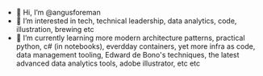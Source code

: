 - 👋 Hi, I’m @angusforeman
- 👀 I’m interested in tech, technical leadership, data analytics, code, illustration, brewing etc 
- 🌱 I’m currently learning more modern architecture patterns, practical python, c# (in notebooks), everdday containers, yet more infra as code, data management tooling, Edward de Bono's techniques, the latest advanced data analytics tools, adobe illustrator, etc etc


<!---
angusforeman/angusforeman is a ✨ special ✨ repository because its `README.md` (this file) appears on your GitHub profile.
You can click the Preview link to take a look at your changes.
--->

